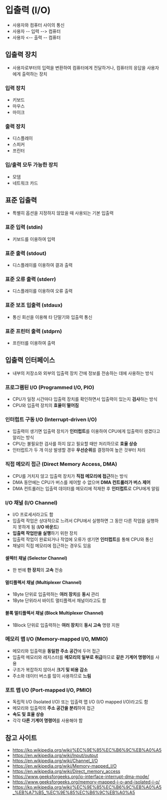 # 입출력 (I/O)
- 사용자와 컴퓨터 사이의 통신
- 사용자 -- 입력 --> 컴퓨터
- 사용자 <-- 출력 -- 컴퓨터

## 입출력 장치
- 사용자로부터의 입력을 변환하여 컴퓨터에게 전달하거나, 컴퓨터의 응답을 사용자에게 출력하는 장치
### 입력 장치
- 키보드
- 마우스
- 마이크
### 출력 장치
- 디스플레이
- 스피커
- 프린터
### 입/출력 모두 가능한 장치
- 모뎀
- 네트워크 카드

## 표준 입출력
- 특별히 옵션을 지정하지 않았을 때 사용되는 기본 입출력
### 표준 입력 (stdin)
- 키보드를 이용하여 입력
### 표준 출력 (stdout)
- 디스플레이를 이용하여 결과 출력
### 표준 오류 출력 (stderr)
- 디스플레이를 이용하여 오류 출력
### 표준 보조 입출력 (stdaux)
- 통신 회선을 이용해 타 단말기와 입출력 통신
### 표준 프린터 출력 (stdprn)
- 프린터를 이용하여 출력

## 입출력 인터페이스
- 내부의 저장소와 외부의 입출력 장치 간에 정보를 전송하는 데에 사용하는 방식
### 프로그램된 I/O (Programmed I/O, PIO)
- CPU가 일정 시간마다 입출력 장치를 확인하면서 입출력이 있는지 **검사**하는 방식
- CPU와 입출력 장치의 **효율이 떨어짐**
### 인터럽트 구동 I/O (Interrupt-driven I/O)
- 입출력이 생기면 입출력 장치가 **인터럽트**를 이용하여 CPU에게 입출력이 생겼다고 알리는 방식
- CPU는 불필요한 검사를 하지 않고 필요할 때만 처리하므로 **효율 상승**
- 인터럽트가 두 개 이상 발생할 경우 **우선순위**를 결정하여 높은 것부터 처리
### 직접 메모리 접근 (Direct Memory Access, DMA)
- CPU를 거치지 않고 입출력 장치가 **직접 메모리에 접근**하는 방식
- DMA 동안에는 CPU가 버스를 제어할 수 없으며 **DMA 컨트롤러가 버스 제어**
- DMA 컨트롤러는 입출력 데이터를 메모리에 적재한 후 **인터럽트**로 CPU에게 알림
### I/O 채널 (I/O Channel)
- I/O 프로세서라고도 함
- 입출력 작업은 상대적으로 느려서 CPU에서 실행하면 그 동안 다른 작업을 실행하지 못하게 됨 (**I/O 바운드**)
- **입출력 작업만을 실행**하기 위한 장치
- 입출력 작업이 완료되거나 작업에 오류가 생기면 **인터럽트**를 통해 CPU와 통신
- 채널이 직접 메모리에 접근하는 경우도 있음
#### 셀렉터 채널 (Selector Channel)
- 한 번에 **한 장치**의 **고속** 전송
#### 멀티플렉서 채널 (Multiplexer Channel)
- 1Byte 단위로 입출력하는 **여러 장치**를 **동시** 관리
- 1Byte 단위라서 바이트 멀티플렉서 채널이라고도 함
#### 블록 멀티플렉서 채널 (Block Multiplexer Channel)
- 1Block 단위로 입출력하는 **여러 장치**의 **동시 고속** 명령 지원
### 메모리 맵 I/O (Memory-mapped I/O, MMIO)
- 메모리와 입출력을 **동일한 주소 공간**에 두어 접근
- 입출력 메모리와 레지스터를 **메모리의 일부로 취급**하므로 **같은 기계어 명령어**를 사용
- 구조가 복잡하지 않아서 **크기 및 비용 감소**
- 주소와 데이터 버스를 많이 사용하므로 **느림**
### 포트 맵 I/O (Port-mapped I/O, PMIO)
- 독립적 I/O (Isolated I/O) 또는 입출력 맵 I/O (I/O mapped I/O)라고도 함
- 메모리와 입출력의 **주소 공간을 분리**하여 접근
- **속도 및 효율 상승**
- 각각 **다른 기계어 명령어**를 사용해야 함

## 참고 사이트
- https://ko.wikipedia.org/wiki/%EC%9E%85%EC%B6%9C%EB%A0%A5
- https://en.wikipedia.org/wiki/Input/output
- https://en.wikipedia.org/wiki/Channel_I/O
- https://en.wikipedia.org/wiki/Memory-mapped_I/O
- https://en.wikipedia.org/wiki/Direct_memory_access
- https://www.geeksforgeeks.org/io-interface-interrupt-dma-mode/
- https://www.geeksforgeeks.org/memory-mapped-i-o-and-isolated-i-o/
- https://ko.wikipedia.org/wiki/%EC%9E%85%EC%B6%9C%EB%A0%A5_%EB%A7%B5_%EC%9E%85%EC%B6%9C%EB%A0%A5